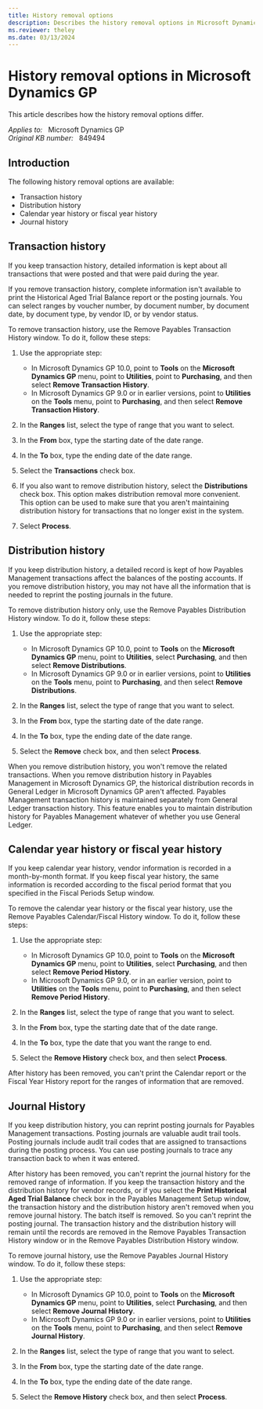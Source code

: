 ```yaml
---
title: History removal options
description: Describes the history removal options in Microsoft Dynamics GP and in Microsoft Business Solutions - Great Plains.
ms.reviewer: theley
ms.date: 03/13/2024
---
```

# History removal options in Microsoft Dynamics GP

This article describes how the history removal options differ.

_Applies to:_ &nbsp; Microsoft Dynamics GP  
_Original KB number:_ &nbsp; 849494

## Introduction

The following history removal options are available:

- Transaction history
- Distribution history
- Calendar year history or fiscal year history
- Journal history

## Transaction history

If you keep transaction history, detailed information is kept about all transactions that were posted and that were paid during the year.

If you remove transaction history, complete information isn't available to print the Historical Aged Trial Balance report or the posting journals. You can select ranges by voucher number, by document number, by document date, by document type, by vendor ID, or by vendor status.

To remove transaction history, use the Remove Payables Transaction History window. To do it, follow these steps:

1. Use the appropriate step:
   - In Microsoft Dynamics GP 10.0, point to **Tools** on the **Microsoft Dynamics GP** menu, point to **Utilities**, point to **Purchasing**, and then select **Remove Transaction History**.
   - In Microsoft Dynamics GP 9.0 or in earlier versions, point to **Utilities** on the **Tools** menu, point to **Purchasing**, and then select **Remove Transaction History**.
2. In the **Ranges** list, select the type of range that you want to select.

3. In the **From** box, type the starting date of the date range.

4. In the **To** box, type the ending date of the date range.

5. Select the **Transactions** check box.

6. If you also want to remove distribution history, select the **Distributions** check box. This option makes distribution removal more convenient. This option can be used to make sure that you aren't maintaining distribution history for transactions that no longer exist in the system.

7. Select **Process**.

## Distribution history

If you keep distribution history, a detailed record is kept of how Payables Management transactions affect the balances of the posting accounts. If you remove distribution history, you may not have all the information that is needed to reprint the posting journals in the future.

To remove distribution history only, use the Remove Payables Distribution History window. To do it, follow these steps:

1. Use the appropriate step:
   - In Microsoft Dynamics GP 10.0, point to **Tools** on the **Microsoft Dynamics GP** menu, point to **Utilities**, select **Purchasing**, and then select **Remove Distributions**.
   - In Microsoft Dynamics GP 9.0 or in earlier versions, point to **Utilities** on the **Tools** menu, point to **Purchasing**, and then select **Remove Distributions**.

2. In the **Ranges** list, select the type of range that you want to select.

3. In the **From** box, type the starting date of the date range.

4. In the **To** box, type the ending date of the date range.

5. Select the **Remove** check box, and then select **Process**.

When you remove distribution history, you won't remove the related transactions. When you remove distribution history in Payables Management in Microsoft Dynamics GP, the historical distribution records in General Ledger in Microsoft Dynamics GP aren't affected. Payables Management transaction history is maintained separately from General Ledger transaction history. This feature enables you to maintain distribution history for Payables Management whatever of whether you use General Ledger.

## Calendar year history or fiscal year history

If you keep calendar year history, vendor information is recorded in a month-by-month format. If you keep fiscal year history, the same information is recorded according to the fiscal period format that you specified in the Fiscal Periods Setup window.

To remove the calendar year history or the fiscal year history, use the Remove Payables Calendar/Fiscal History window. To do it, follow these steps:

1. Use the appropriate step:
   - In Microsoft Dynamics GP 10.0, point to **Tools** on the **Microsoft Dynamics GP** menu, point to **Utilities**, select **Purchasing**, and then select **Remove Period History**.
   - In Microsoft Dynamics GP 9.0, or in an earlier version, point to **Utilities** on the **Tools** menu, point to **Purchasing**, and then select **Remove Period History**.
2. In the **Ranges** list, select the type of range that you want to select.

3. In the **From** box, type the starting date that of the date range.

4. In the **To** box, type the date that you want the range to end.

5. Select the **Remove History** check box, and then select **Process**.

After history has been removed, you can't print the Calendar report or the Fiscal Year History report for the ranges of information that are removed.

## Journal History

If you keep distribution history, you can reprint posting journals for Payables Management transactions. Posting journals are valuable audit trail tools. Posting journals include audit trail codes that are assigned to transactions during the posting process. You can use posting journals to trace any transaction back to when it was entered.

After history has been removed, you can't reprint the journal history for the removed range of information. If you keep the transaction history and the distribution history for vendor records, or if you select the **Print Historical Aged Trial Balance** check box in the Payables Management Setup window, the transaction history and the distribution history aren't removed when you remove journal history. The batch itself is removed. So you can't reprint the posting journal. The transaction history and the distribution history will remain until the records are removed in the Remove Payables Transaction History window or in the Remove Payables Distribution History window.

To remove journal history, use the Remove Payables Journal History window. To do it, follow these steps:

1. Use the appropriate step:
   - In Microsoft Dynamics GP 10.0, point to **Tools** on the **Microsoft Dynamics GP** menu, point to **Utilities**, select **Purchasing**, and then select **Remove Journal History**.
   - In Microsoft Dynamics GP 9.0 or in earlier versions, point to **Utilities** on the **Tools** menu, point to **Purchasing**, and then select **Remove Journal History**.
2. In the **Ranges** list, select the type of range that you want to select.

3. In the **From** box, type the starting date of the date range.

4. In the **To** box, type the ending date of the date range.

5. Select the **Remove History** check box, and then select **Process**.
